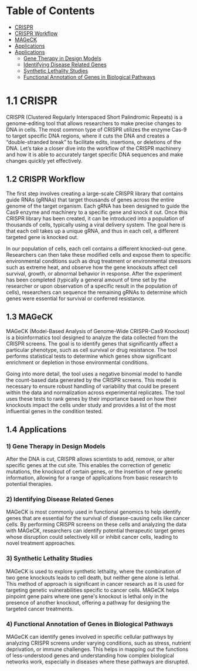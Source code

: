 # Table of Contents

- [CRISPR](#11-crispr)
- [CRISPR Workflow](#12-crispr-workflow)
- [MAGeCK](#13-mageck)
- [Applications](#14-applications)
- [Applications](#14)<br>
   - [Gene Therapy in Design Models](#141)<br>
   - [Identifying Disease Related Genes](#142)<br>
   - [Synthetic Lethality Studies](#143)<br>
   - [Functional Annotation of Genes in Biological Pathways](#144)<br>
# 1.1 CRISPR
CRISPR (Clustered Regularly Interspaced Short Palindromic Repeats) is a genome-editing tool that allows researchers to make precise changes to DNA in cells. The most common type of CRISPR utilizes the enzyme Cas-9 to target specific DNA regions, where it cuts the DNA and creates a “double-stranded break” to facilitate edits, insertions, or deletions of the DNA. Let’s take a closer dive into the workflow of the CRISPR machinery and how it is able to accurately target specific DNA sequences and make changes quickly yet effectively.

## 1.2 CRISPR Workflow
The first step involves creating a large-scale CRISPR library that contains guide RNAs (gRNAs) that target thousands of genes across the entire genome of the target organism. Each gRNA has been designed to guide the Cas9 enzyme and machinery to a specific gene and knock it out. Once this CRISPR library has been created, it can be introduced into a population of thousands of cells, typically using a viral delivery system. The goal here is that each cell takes up a unique gRNA, and thus in each cell, a different targeted gene is knocked out.

In our population of cells, each cell contains a different knocked-out gene. Researchers can then take these modified cells and expose them to specific environmental conditions such as drug treatment or environmental stressors such as extreme heat, and observe how the gene knockouts affect cell survival, growth, or abnormal behavior in response. After the experiment has been completed (typically a general amount of time set by the researcher or upon observation of a specific result in the population of cells), researchers can sequence the remaining gRNAs to determine which genes were essential for survival or conferred resistance.

## 1.3 MAGeCK
MAGeCK (Model-Based Analysis of Genome-Wide CRISPR-Cas9 Knockout) is a bioinformatics tool designed to analyze the data collected from the CRISPR screens. The goal is to identify genes that significantly affect a particular phenotype, such as cell survival or drug resistance. The tool performs statistical tests to determine which genes show significant enrichment or depletion in those environmental conditions.

Going into more detail, the tool uses a negative binomial model to handle the count-based data generated by the CRISPR screens. This model is necessary to ensure robust handling of variability that could be present within the data and normalization across experimental replicates. The tool uses these tests to rank genes by their importance based on how their knockouts impact the cells under study and provides a list of the most influential genes in the condition tested.

## 1.4 Applications

### 1) Gene Therapy in Design Models
After the DNA is cut, CRISPR allows scientists to add, remove, or alter specific genes at the cut site. This enables the correction of genetic mutations, the knockout of certain genes, or the insertion of new genetic information, allowing for a range of applications from basic research to potential therapies.

### 2) Identifying Disease Related Genes
MAGeCK is most commonly used in functional genomics to help identify genes that are essential for the survival of disease-causing cells like cancer cells. By performing CRISPR screens on these cells and analyzing the data with MAGeCK, researchers can identify potential therapeutic target genes whose disruption could selectively kill or inhibit cancer cells, leading to novel treatment approaches.

### 3) Synthetic Lethality Studies
MAGeCK is used to explore synthetic lethality, where the combination of two gene knockouts leads to cell death, but neither gene alone is lethal. This method of approach is significant in cancer research as it is used for targeting genetic vulnerabilities specific to cancer cells. MAGeCK helps pinpoint gene pairs where one gene's knockout is lethal only in the presence of another knockout, offering a pathway for designing the targeted cancer treatments.

### 4) Functional Annotation of Genes in Biological Pathways
MAGeCK can identify genes involved in specific cellular pathways by analyzing CRISPR screens under varying conditions, such as stress, nutrient deprivation, or immune challenges. This helps in mapping out the functions of less-understood genes and understanding how complex biological networks work, especially in diseases where these pathways are disrupted.
